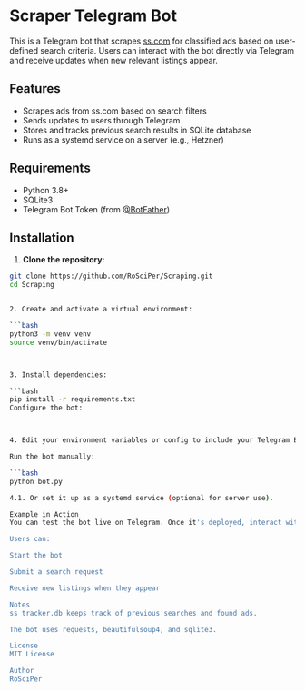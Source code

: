 # Scraper Telegram Bot

This is a Telegram bot that scrapes [ss.com](https://ss.com) for classified ads based on user-defined search criteria. Users can interact with the bot directly via Telegram and receive updates when new relevant listings appear.

## Features

- Scrapes ads from ss.com based on search filters
- Sends updates to users through Telegram
- Stores and tracks previous search results in SQLite database
- Runs as a systemd service on a server (e.g., Hetzner)

## Requirements

- Python 3.8+
- SQLite3
- Telegram Bot Token (from [@BotFather](https://t.me/BotFather))

## Installation

1. **Clone the repository:**

```bash
git clone https://github.com/RoSciPer/Scraping.git
cd Scraping


2. Create and activate a virtual environment:

```bash
python3 -m venv venv
source venv/bin/activate



3. Install dependencies:

```bash
pip install -r requirements.txt
Configure the bot:



4. Edit your environment variables or config to include your Telegram Bot Token.

Run the bot manually:

```bash
python bot.py

4.1. Or set it up as a systemd service (optional for server use).

Example in Action
You can test the bot live on Telegram. Once it's deployed, interact with it via Telegram (Contact @DalgoSI or @CoinToken777).

Users can:

Start the bot

Submit a search request

Receive new listings when they appear

Notes
ss_tracker.db keeps track of previous searches and found ads.

The bot uses requests, beautifulsoup4, and sqlite3.

License
MIT License

Author
RoSciPer
